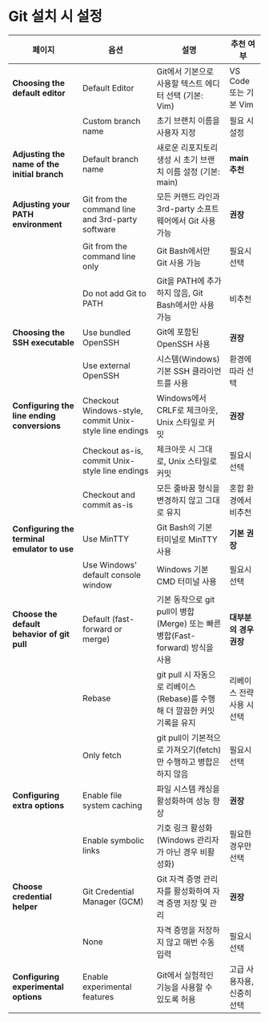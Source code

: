# Git 설치 시 설정


| **페이지**                          | **옵션**                                               | **설명**                                                         | **추천 여부**            |
|---------------------------------------------|--------------------------------------------------------------|----------------------------------------------------------------|-------------------------|
| **Choosing the default editor**              | Default Editor                                                | Git에서 기본으로 사용할 텍스트 에디터 선택 (기본: Vim)        | VS Code 또는 기본 Vim   |
|                                               | Custom branch name                                            | 초기 브랜치 이름을 사용자 지정                                   | 필요 시 설정             |
| **Adjusting the name of the initial branch**  | Default branch name                                           | 새로운 리포지토리 생성 시 초기 브랜치 이름 설정 (기본: main)    | **main 추천**               |
| **Adjusting your PATH environment**           | Git from the command line and 3rd-party software               | 모든 커맨드 라인과 3rd-party 소프트웨어에서 Git 사용 가능      | **권장**                  |
|                                               | Git from the command line only                                 | Git Bash에서만 Git 사용 가능                                    | 필요시 선택             |
|                                               | Do not add Git to PATH                                        | Git을 PATH에 추가하지 않음, Git Bash에서만 사용 가능          | 비추천                   |
| **Choosing the SSH executable**               | Use bundled OpenSSH                                            | Git에 포함된 OpenSSH 사용                                       | **권장**                     |
|                                               | Use external OpenSSH                                           | 시스템(Windows) 기본 SSH 클라이언트를 사용                    | 환경에 따라 선택        |
| **Configuring the line ending conversions**   | Checkout Windows-style, commit Unix-style line endings        | Windows에서 CRLF로 체크아웃, Unix 스타일로 커밋                | **권장**                     |
|                                               | Checkout as-is, commit Unix-style line endings                | 체크아웃 시 그대로, Unix 스타일로 커밋                         | 필요시 선택             |
|                                               | Checkout and commit as-is                                      | 모든 줄바꿈 형식을 변경하지 않고 그대로 유지                  | 혼합 환경에서 비추천    |
| **Configuring the terminal emulator to use**  | Use MinTTY                                                    | Git Bash의 기본 터미널로 MinTTY 사용                           | **기본 권장**               |
|                                               | Use Windows' default console window                            | Windows 기본 CMD 터미널 사용                                    | 필요시 선택             |
| **Choose the default behavior of git pull**   | Default (fast-forward or merge)                               | 기본 동작으로 git pull이 병합(Merge) 또는 빠른 병합(Fast-forward) 방식을 사용 | **대부분의 경우 권장**       |
|                                               | Rebase                                                       | git pull 시 자동으로 리베이스(Rebase)를 수행해 더 깔끔한 커밋 기록을 유지 | 리베이스 전략 사용 시 선택 |
|                                               | Only fetch                                                    | git pull이 기본적으로 가져오기(fetch)만 수행하고 병합은 하지 않음 | 필요시 선택             |
| **Configuring extra options**                 | Enable file system caching                                    | 파일 시스템 캐싱을 활성화하여 성능 향상                        | **권장**                     |
|                                               | Enable symbolic links                                         | 기호 링크 활성화 (Windows 관리자가 아닌 경우 비활성화)         | 필요한 경우만 선택      |
| **Choose credential helper**                  | Git Credential Manager (GCM)                                  | Git 자격 증명 관리자를 활성화하여 자격 증명 저장 및 관리      | **권장**                    |
|                                               | None                                                         | 자격 증명을 저장하지 않고 매번 수동 입력                      | 필요시 선택             |
| **Configuring experimental options**          | Enable experimental features                                  | Git에서 실험적인 기능을 사용할 수 있도록 허용                | 고급 사용자용, 신중히 선택 |

